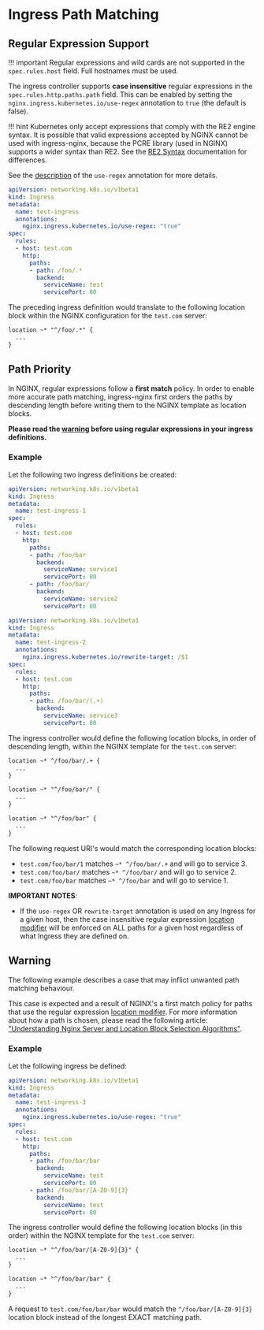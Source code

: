 # Ingress Path Matching

## Regular Expression Support

!!! important
    Regular expressions and wild cards are not supported in the `spec.rules.host` field. Full hostnames must be used.

The ingress controller supports **case insensitive** regular expressions in the `spec.rules.http.paths.path` field.
This can be enabled by setting the `nginx.ingress.kubernetes.io/use-regex` annotation to `true` (the default is false).

!!! hint
    Kubernetes only accept expressions that comply with the RE2 engine syntax. It is possible that valid expressions accepted by NGINX cannot be used with ingress-nginx, because the PCRE library (used in NGINX) supports a wider syntax than RE2.
    See the [RE2 Syntax](https://github.com/google/re2/wiki/Syntax) documentation for differences.

See the [description](./nginx-configuration/annotations.md#use-regex) of the `use-regex` annotation for more details.

```yaml
apiVersion: networking.k8s.io/v1beta1
kind: Ingress
metadata:
  name: test-ingress
  annotations:
    nginx.ingress.kubernetes.io/use-regex: "true"
spec:
  rules:
  - host: test.com
    http:
      paths:
      - path: /foo/.*
        backend:
          serviceName: test
          servicePort: 80
```

The preceding ingress definition would translate to the following location block within the NGINX configuration for the `test.com` server:

```txt
location ~* "^/foo/.*" {
  ...
}
```

## Path Priority

In NGINX, regular expressions follow a **first match** policy. In order to enable more accurate path matching, ingress-nginx first orders the paths by descending length before writing them to the NGINX template as location blocks.

**Please read the [warning](#warning) before using regular expressions in your ingress definitions.**

### Example

Let the following two ingress definitions be created:

```yaml
apiVersion: networking.k8s.io/v1beta1
kind: Ingress
metadata:
  name: test-ingress-1
spec:
  rules:
  - host: test.com
    http:
      paths:
      - path: /foo/bar
        backend:
          serviceName: service1
          servicePort: 80
      - path: /foo/bar/
        backend:
          serviceName: service2
          servicePort: 80
```

```yaml
apiVersion: networking.k8s.io/v1beta1
kind: Ingress
metadata:
  name: test-ingress-2
  annotations:
    nginx.ingress.kubernetes.io/rewrite-target: /$1
spec:
  rules:
  - host: test.com
    http:
      paths:
      - path: /foo/bar/(.+)
        backend:
          serviceName: service3
          servicePort: 80
```

The ingress controller would define the following location blocks, in order of descending length, within the NGINX template for the `test.com` server:

```txt
location ~* ^/foo/bar/.+ {
  ...
}

location ~* "^/foo/bar/" {
  ...
}

location ~* "^/foo/bar" {
  ...
}
```

The following request URI's would match the corresponding location blocks:

- `test.com/foo/bar/1` matches `~* ^/foo/bar/.+` and will go to service 3.
- `test.com/foo/bar/` matches `~* ^/foo/bar/` and will go to service 2.
- `test.com/foo/bar` matches `~* ^/foo/bar` and will go to service 1.

**IMPORTANT NOTES**:

- If the `use-regex` OR `rewrite-target` annotation is used on any Ingress for a given host, then the case insensitive regular expression [location modifier](https://nginx.org/en/docs/http/ngx_http_core_module.html#location) will be enforced on ALL paths for a given host regardless of what Ingress they are defined on.

## Warning

The following example describes a case that may inflict unwanted path matching behaviour.

This case is expected and a result of NGINX's a first match policy for paths that use the regular expression [location modifier](https://nginx.org/en/docs/http/ngx_http_core_module.html#location). For more information about how a path is chosen, please read the following article: ["Understanding Nginx Server and Location Block Selection Algorithms"](https://www.digitalocean.com/community/tutorials/understanding-nginx-server-and-location-block-selection-algorithms).

### Example

Let the following ingress be defined:

```yaml
apiVersion: networking.k8s.io/v1beta1
kind: Ingress
metadata:
  name: test-ingress-3
  annotations:
    nginx.ingress.kubernetes.io/use-regex: "true"
spec:
  rules:
  - host: test.com
    http:
      paths:
      - path: /foo/bar/bar
        backend:
          serviceName: test
          servicePort: 80
      - path: /foo/bar/[A-Z0-9]{3}
        backend:
          serviceName: test
          servicePort: 80
```

The ingress controller would define the following location blocks (in this order) within the NGINX template for the `test.com` server:

```txt
location ~* "^/foo/bar/[A-Z0-9]{3}" {
  ...
}

location ~* "^/foo/bar/bar" {
  ...
}
```

A request to `test.com/foo/bar/bar` would match the `^/foo/bar/[A-Z0-9]{3}` location block instead of the longest EXACT matching path.
